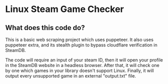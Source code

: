 # Linux Steam Game Checker

## What does this code do?

This is a basic web scraping project which uses puppeteer.
It also uses puppeteer extra, and its stealth plugin to bypass cloudflare verification in SteamDB.

The code will require an input of your steam ID, then it will open your profile in the SteamDB website in a headless browser.
After that, it will check one by one which games in your library doesn't support Linux. 
Finally, it will output every unsupported game in an external "output.txt" file.